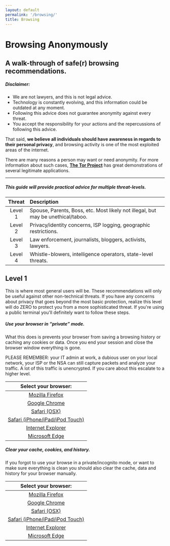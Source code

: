 ```yaml
---
layout: default
permalink: '/browsing/'
title: Browsing
---
```

Browsing Anonymously
====================

A walk-through of safe(r) browsing recommendations.
--------------------------------------------------

##### Disclaimer:

* We are not lawyers, and this is not legal advice.
* Technology is constantly evolving, and this information could be outdated at any moment.
* Following this advice does not guarantee anonymity against every threat.
* You accept the responsibility for your actions and the repercussions of following this advice.

That said, **we believe all individuals should have awareness in regards to their personal privacy**, and browsing activity is one of the most exploited areas of the internet.

There are many reasons a person may want or need anonymity. For more information about such cases, **[The Tor Project](https://www.torproject.org/about/torusers.html.en)** has great demonstrations of several legitimate applications.

---

##### This guide will provide practical advice for multiple threat-levels.

| Threat | Description |
|:-------:|:---------------------------------------------------------------------------------|
| Level 1 | Spouse, Parents, Boss, etc. Most likely not illegal, but may be unethical/taboo. |
| Level 2 | Privacy/identity concerns, ISP logging, geographic restrictions. |
| Level 3 | Law enforcement, journalists, bloggers, activists, lawyers. |
| Level 4 | Whistle-blowers, intelligence operators, state-level threats. |

Level 1
--------------------------------------------------

This is where most general users will be. These recommendations will only be useful against other non-technical threats. If you have any concerns about privacy that goes beyond the most basic protection, realize this level will do ZERO to protect you from a more sophisticated threat. If you're using a public terminal you'll definitely want to follow these steps.


##### Use your browser in “private” mode. 

What this does is prevents your browser from saving a browsing history or caching any cookies or data. Once you end your session and close the browser window everything is gone. 

PLEASE REMEMBER: your IT admin at work, a dubious user on your local network, your ISP or the NSA can still capture packets and analyze your traffic. A lot of this traffic is unencrypted. If you care about this escalate to a higher level. 

| Select your browser: | 
|:-------:|
|[Mozilla Firefox](https://support.mozilla.org/en-US/kb/private-browsing-use-firefox-without-history)| 
|[Google Chrome](https://support.google.com/chrome/answer/95464?hl=en)|
|[Safari (OSX)](https://support.apple.com/kb/PH19216?locale=en_US)|
|[Safari (iPhone/iPad/iPod Touch)](https://support.apple.com/en-us/HT203036)|
|[Internet Explorer](http://windows.microsoft.com/en-us/windows7/protect-your-privacy-using-internet-explorer-9)|
|[Microsoft Edge](http://windows.microsoft.com/en-us/windows-10/browse-inprivate-in-microsoft-edge)|


##### Clear your cache, cookies, and history. 

If you forgot to use your browse in a private/incognito mode, or want to make sure everything is clean you should also clear the cache, data and history for your browser manually.

| Select your browser: |
|:-------:|
|[Mozilla Firefox](https://support.mozilla.org/en-US/kb/how-clear-firefox-cache)|
|[Google Chrome](https://support.google.com/chrome/answer/95582?hl=en)|
|[Safari (OSX)](https://help.apple.com/safari/mac/9.0/#/sfri11471)|
|[Safari (iPhone/iPad/iPod Touch)](https://support.apple.com/en-us/HT201265)|
|[Internet Explorer](http://windows.microsoft.com/en-us/windows7/how-to-delete-your-browsing-history-in-internet-explorer-9)|
|[Microsoft Edge](http://windows.microsoft.com/en-us/windows-10/view-delete-browsing-history-microsoft-edge)|
